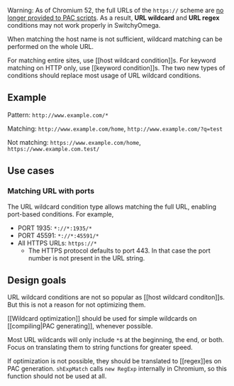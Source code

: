 Warning: As of Chromium 52, the full URLs of the `https://` scheme are [no longer provided to PAC scripts](https://github.com/FelisCatus/SwitchyOmega/wiki/Chromium-Full-URL-Limitation). As a result, **URL wildcard** and **URL regex** conditions may not work properly in SwitchyOmega.

When matching the host name is not sufficient, wildcard matching can be performed on the whole URL.

For matching entire sites, use [[host wildcard condition]]s. For keyword matching on HTTP only, use [[keyword condition]]s. The two new types of conditions should replace most usage of URL wildcard conditions.

## Example
Pattern: `http://www.example.com/*`

Matching: `http://www.example.com/home`, `http://www.example.com/?q=test`

Not matching: `https://www.example.com/home`, `https://www.example.com.test/`

## Use cases

### Matching URL with ports
The URL wildcard condition type allows matching the full URL, enabling port-based conditions. For example,

* PORT 1935: `*://*:1935/*`
* PORT 45591: `*://*:45591/*`
* All HTTPS URLs: `https://*`
  * The HTTPS protocol defaults to port 443. In that case the port number is not present in the URL string.

## Design goals
URL wildcard conditions are not so popular as [[host wildcard conditon]]s. But this is not a reason for not optimizing them.

[[Wildcard optimization]] should be used for simple wildcards on [[compiling|PAC generating]], whenever possible.

Most URL wildcards will only include `*`s at the beginning, the end, or both. Focus on translating them to string functions for greater speed.

If optimization is not possible, they should be translated to [[regex]]es on PAC generation. `shExpMatch` calls `new RegExp` internally in Chromium, so this function should not be used at all.